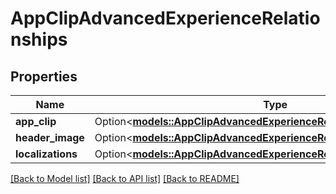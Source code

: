 # AppClipAdvancedExperienceRelationships

## Properties

Name | Type | Description | Notes
------------ | ------------- | ------------- | -------------
**app_clip** | Option<[**models::AppClipAdvancedExperienceRelationshipsAppClip**](AppClipAdvancedExperience_relationships_appClip.md)> |  | [optional]
**header_image** | Option<[**models::AppClipAdvancedExperienceRelationshipsHeaderImage**](AppClipAdvancedExperience_relationships_headerImage.md)> |  | [optional]
**localizations** | Option<[**models::AppClipAdvancedExperienceRelationshipsLocalizations**](AppClipAdvancedExperience_relationships_localizations.md)> |  | [optional]

[[Back to Model list]](../README.md#documentation-for-models) [[Back to API list]](../README.md#documentation-for-api-endpoints) [[Back to README]](../README.md)


